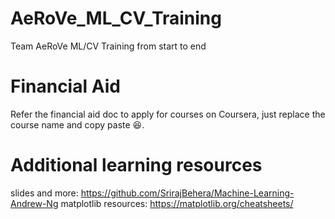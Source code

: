 # AeRoVe_ML_CV_Training
 Team AeRoVe ML/CV Training from start to end

# Financial Aid
 Refer the financial aid doc to apply for courses on Coursera, just replace the course name and copy paste 😆.

# Additional learning resources
slides and more: https://github.com/SrirajBehera/Machine-Learning-Andrew-Ng
matplotlib resources: https://matplotlib.org/cheatsheets/
